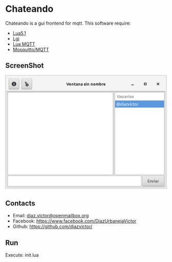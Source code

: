 # Chateando

Chateando is a gui frontend for mqtt.
This software require:
* [Lua5.1](https://www.lua.org/download.html)
* [Lgi](https://github.com/pavouk/lgi)
* [Lua MQTT](https://github.com/geekscape/mqtt_lua)
* [Mosquitto/MQTT](http://mqtt.org/)

## ScreenShot
![Screenshot](screenshot.png "1.0")

## Contacts
- Email: diaz.victor@openmailbox.org 
- Facebook: https://www.facebook.com/DiazUrbanejaVictor
- Github: https://github.com/diazvictor/

## Run

Execute: init.lua